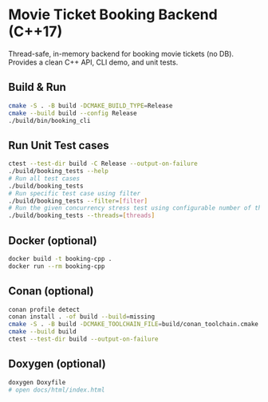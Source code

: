 # Movie Ticket Booking Backend (C++17)

Thread-safe, in-memory backend for booking movie tickets (no DB). Provides a clean C++ API, CLI demo, and unit tests.

## Build & Run
```bash
cmake -S . -B build -DCMAKE_BUILD_TYPE=Release
cmake --build build --config Release
./build/bin/booking_cli 
```

## Run Unit Test cases
```bash
ctest --test-dir build -C Release --output-on-failure
./build/booking_tests --help
# Run all test cases
./build/booking_tests
# Run specific test case using filter
./build/booking_tests --filter=[filter]
# Run the given concurrency stress test using configurable number of threads
./build/booking_tests --threads=[threads] 
```

## Docker (optional)
```bash
docker build -t booking-cpp .
docker run --rm booking-cpp
```

## Conan (optional)
```bash
conan profile detect
conan install . -of build --build=missing
cmake -S . -B build -DCMAKE_TOOLCHAIN_FILE=build/conan_toolchain.cmake
cmake --build build
ctest --test-dir build --output-on-failure
```

## Doxygen (optional)
```bash
doxygen Doxyfile
# open docs/html/index.html
```
